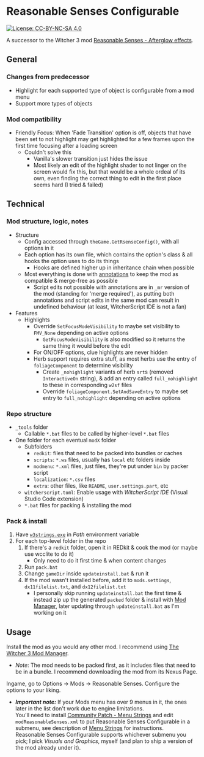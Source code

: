# Reasonable Senses Configurable

[![License: CC-BY-NC-SA 4.0](https://img.shields.io/badge/License-CC%20BY--NC--SA%204.0-lightgrey.svg)](https://creativecommons.org/licenses/by-nc-sa/4.0/)

A successor to the Witcher 3 mod [Reasonable Senses - Afterglow effects](https://www.nexusmods.com/witcher3/mods/3377).

## General

### Changes from predecessor

- Highlight for each supported type of object is configurable from a mod menu
- Support more types of objects

### Mod compatibility

- Friendly Focus: When 'Fade Transition' option is off, objects that have been set to not highlight may get highlighted for a few frames upon the first time focusing after a loading screen
  - Couldn't solve this
    - Vanilla's slower transition just hides the issue
    - Most likely an edit of the highlight shader to not linger on the screen would fix this, but that would be a whole ordeal of its own, even finding the correct thing to edit in the first place seems hard (I tried & failed)

## Technical

### Mod structure, logic, notes

- Structure
  - Config accessed through `theGame.GetRsenseConfig()`, with all options in it
  - Each option has its own file, which contains the option's class & all hooks the option uses to do its things
    - Hooks are defined higher up in inheritance chain when possible
  - Most everything is done with [annotations](https://cdprojektred.atlassian.net/wiki/spaces/W3REDkit/pages/36241598/WS+Script+Compilation+Errors+overrides#Annotations) to keep the mod as compatible & merge-free as possible
    - Script edits not possible with annotations are in `_mr` version of the mod (standing for 'merge required'), as putting both annotations and script edits in the same mod can result in undefined behaviour (at least, WitcherScript IDE is not a fan)
- Features
  - Highlights
    - Override `SetFocusModeVisibility` to maybe set visibility to `FMV_None` depending on active options
      - `GetFocusModeVisibility` is also modified so it returns the same thing it would before the edit
    - For ON/OFF options, clue highlights are never hidden
    - Herb support requires extra stuff, as most herbs use the entry of `foliageComponent` to determine visibility
      - Create `_nohighlight` variants of herb `srt`s (removed `InteractiveOn` string), & add an entry called `full_nohighlight` to these in corresponding `w2sf` files
      - Override `foliageComponent.SetAndSaveEntry` to maybe set entry to `full_nohighlight` depending on active options

### Repo structure

- `_tools` folder
  - Callable `*.bat` files to be called by higher-level `*.bat` files
- One folder for each eventual `modX` folder
  - Subfolders
    - `redkit`: files that need to be packed into bundles or caches
    - `scripts`: `*.ws` files, usually has `local` etc folders inside 
    - `modmenu`: `*.xml` files, just files, they're put under `bin` by packer script
    - `localization`: `*.csv` files
    - `extra`: other files, like `README`, `user.settings.part`, etc
  - `witcherscript.toml`: Enable usage with *WitcherScript IDE* (Visual Studio Code extension)
  - `*.bat` files for packing & installing the mod

### Pack & install

1. Have [`w3strings.exe`](https://www.nexusmods.com/witcher3/mods/1055) in *Path* environment variable
2. For each top-level folder in the repo
   1. If there's a `redkit` folder, open it in REDkit & cook the mod (or maybe use wcclite to do it)
      - Only need to do it first time & when content changes
   2. Run `pack.bat`
   3. Change `gameDir` inside `updateinstall.bat` & run it
   4. If the mod wasn't installed before, add it to `mods.settings`, `dx11filelist.txt`, and `dx12filelist.txt`
      - I personally skip running `updateinstall.bat` the first time & instead zip up the generated `packed` folder & install with [Mod Manager](https://www.nexusmods.com/witcher3/mods/2678), later updating through `updateinstall.bat` as I'm working on it

## Usage

Install the mod as you would any other mod.
I recommend using [The Witcher 3 Mod Manager](https://www.nexusmods.com/witcher3/mods/2678).
- *Note*: The mod needs to be packed first, as it includes files that need to be in a bundle. I recommend downloading the mod from its Nexus Page.

Ingame, go to Options -> Mods -> Reasonable Senses. Configure the options to your liking.
- ***Important note:*** If your Mods menu has over 9 menus in it, the ones later in the list don't work due to engine limitations.  
  You'll need to install [Community Patch - Menu Strings](https://www.nexusmods.com/witcher3/mods/3650) and edit `modReasonableSenses.xml` to put Reasonable Senses Configurable in a submenu, see description of [Menu Strings](https://www.nexusmods.com/witcher3/mods/3650) for instructions.  
  Reasonable Senses Configurable supports whichever submenu you pick; I pick *Visuals and Graphics*, myself (and plan to ship a version of the mod already under it).